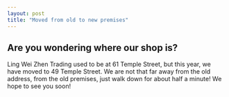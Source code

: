 ```yaml
---
layout: post
title: "Moved from old to new premises"
---
```


## Are you wondering where our shop is?

Ling Wei Zhen Trading used to be at 61 Temple Street, but this year, we have moved to 49 Temple Street. We are not that far away from the old address, from the old premises, just walk down for about half a minute!
We hope to see you soon!



